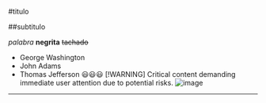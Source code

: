#titulo

##subtitulo

*palabra*
**negrita**
~~tachado~~
- George Washington
- John Adams
- Thomas Jefferson
:smiley::smiley::smiley:
[!WARNING]
Critical content demanding immediate user attention due to potential risks.
![image](https://github.com/Diramfer03/ConversorDec2Bin.2/assets/113540049/ed410e4b-fc45-4e78-a334-b40a60ee6c83)
_________________________________

